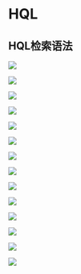 # HQL

## HQL检索语法

![](../../../../.gitbook/assets/image%20%2850%29.png)

![](../../../../.gitbook/assets/image%20%2837%29.png)

![](../../../../.gitbook/assets/image%20%28160%29.png)

![](../../../../.gitbook/assets/image%20%28136%29.png)

![](../../../../.gitbook/assets/image%20%28159%29.png)

![](../../../../.gitbook/assets/image%20%2892%29.png)

![](../../../../.gitbook/assets/image%20%28130%29.png)

![](../../../../.gitbook/assets/image%20%2894%29.png)

![](../../../../.gitbook/assets/image%20%28182%29.png)

![](../../../../.gitbook/assets/image%20%2879%29.png)

![](../../../../.gitbook/assets/image%20%28117%29.png)

![](../../../../.gitbook/assets/image%20%28180%29.png)

![](../../../../.gitbook/assets/image%20%28155%29.png)

![](../../../../.gitbook/assets/image%20%283%29.png)



